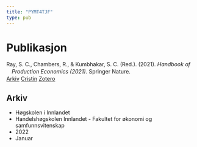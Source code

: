 ```yaml
---
title: "PYMT4TJF"
type: pub
---
```

<h1>Publikasjon</h1>
<article id="csl-bib-container-PYMT4TJF" class="csl-bib-container">
  <div class="csl-bib-body" style="line-height: 1.35; padding-left: 1em; text-indent:-1em;">
  <div class="csl-entry">Ray, S. C., Chambers, R., &amp; Kumbhakar, S. C. (Red.). (2021). <i>Handbook of Production Economics (2021)</i>. Springer Nature.</div>
</div>
  <div class="csl-bib-buttons">
    <a href="#taxonomy-article-PYMT4TJF" class="csl-bib-button">Arkiv</a>
    <a href="https://app.cristin.no/results/show.jsf?id=1994657" alt="Cristin URL" class="csl-bib-button">Cristin</a>
    <a href="http://zotero.org/groups/5402882/items/PYMT4TJF" alt="Zotero URL" class="csl-bib-button">Zotero</a>
  </div>
  <div id="csl-bib-meta-container-PYMT4TJF"></div>
</article>
<div id="csl-bib-meta-PYMT4TJF" class="csl-bib-meta">
  <article id="taxonomy-article-PYMT4TJF" class="taxonomy-article">
    <h1>Arkiv</h1>
    <ul>
      <li>Høgskolen i Innlandet</li>
      <li>Handelshøgskolen Innlandet - Fakultet for økonomi og samfunnsvitenskap</li>
      <li>2022</li>
      <li>Januar</li>
    </ul>
  </article>
</div>
